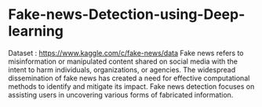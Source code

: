 # Fake-news-Detection-using-Deep-learning
Dataset : https://www.kaggle.com/c/fake-news/data
Fake news refers to misinformation or manipulated content shared on social media with the intent to harm individuals, organizations, or agencies. The widespread dissemination of fake news has created a need for effective computational methods to identify and mitigate its impact. Fake news detection focuses on assisting users in uncovering various forms of fabricated information.
